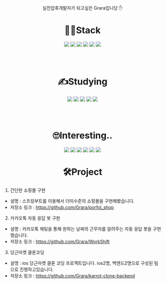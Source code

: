 

<div align = center>
  
실전압축개발자가 되고싶은 Grara입니당 ✋

<h1>👨‍🎓Stack</h1>

<img src="https://img.shields.io/badge/JAVA-007396?style=for-the-badge&logo=java&logoColor=white">
<img src="https://img.shields.io/badge/springboot-6DB33F?style=for-the-badge&logo=springboot&logoColor=white">
<img src="https://img.shields.io/badge/Hibernate-59666C?style=for-the-badge&logo=Hibernate&logoColor=white">
<img src="https://img.shields.io/badge/markdown-000000?style=for-the-badge&logo=markdown&logoColor=white">
<img src="https://img.shields.io/badge/springsecurity-6DB33F?style=for-the-badge&logo=springsecurity&logoColor=white">
<img src="https://img.shields.io/badge/mysql-4479A1?style=for-the-badge&logo=mysql&logoColor=white">
  
<br><br>
<h1>✍Studying</h1>
<img src="https://img.shields.io/badge/spring-6DB33F?style=for-the-badge&logo=spring&logoColor=white">
<img src="https://img.shields.io/badge/HTML5-E34F26?style=for-the-badge&logo=HTML5&logoColor=white">
<img src="https://img.shields.io/badge/css3-1572B6?style=for-the-badge&logo=css3&logoColor=white">
<img src="https://img.shields.io/badge/javascript-F7DF1E?style=for-the-badge&logo=javascript&logoColor=white">
<img src="https://img.shields.io/badge/jquery-0769AD?style=for-the-badge&logo=jquery&logoColor=white">
  
<br><br>
<h1>🙄Interesting..</h1>
<img src="https://img.shields.io/badge/svelte-FF3E00?style=for-the-badge&logo=svelte&logoColor=white">
<img src="https://img.shields.io/badge/typescript-3178C6?style=for-the-badge&logo=typescript&logoColor=white">
<img src="https://img.shields.io/badge/react-61DAFB?style=for-the-badge&logo=react&logoColor=white">
<img src="https://img.shields.io/badge/rust-000000?style=for-the-badge&logo=rust&logoColor=white">
<img src="https://img.shields.io/badge/scala-DC322F?style=for-the-badge&logo=scala&logoColor=white">
<img src="https://img.shields.io/badge/kotlin-7F52FF?style=for-the-badge&logo=kotlin&logoColor=white">
  
</div>

<h1 align= center>🛠Project</h1> 

1. 간단한 쇼핑몰 구현
  - 설명 : 스프링부트를 이용해서 더미수준의 쇼핑몰을 구현해봤습니다.
  - 저장소 링크 : https://github.com/Grara/porfol_shop
2. 카카오톡 자동 응답 봇 구현
  - 설명 : 카카오톡 채팅을 통해 원하는 날짜의 근무자를 알려주는 자동 응답 봇을 구현했습니다.
  - 저장소 링크 : https://github.com/Grara/WorkShift
3. 당근마켓 클론코딩
  - 설명 : ios 당근마켓 클론 코딩 프로젝트입니다. ios2명, 백엔드2명으로 구성된 팀으로 진행하고있습니다.
  - 저장소 링크 : https://github.com/Grara/karrot-clone-backend
